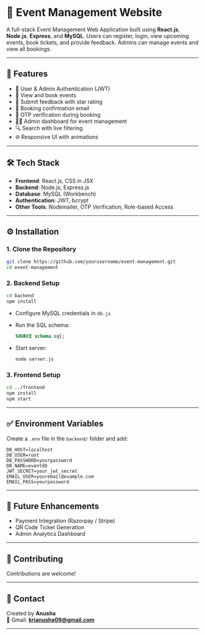 # 🎉 Event Management Website

A full-stack Event Management Web Application built using **React.js**, **Node.js**, **Express**, and **MySQL**. Users can register, login, view upcoming events, book tickets, and provide feedback. Admins can manage events and view all bookings.

---

## 🚀 Features

- 🔐 User & Admin Authentication (JWT)
- 📅 View and book events
- 📝 Submit feedback with star rating
- 📧 Booking confirmation email
- 🔢 OTP verification during booking
- 🧑‍💻 Admin dashboard for event management
- 🔍 Search with live filtering
- 🌐 Responsive UI with animations

---

## 🛠️ Tech Stack

- **Frontend**: React.js, CSS in JSX
- **Backend**: Node.js, Express.js
- **Database**: MySQL (Workbench)
- **Authentication**: JWT, bcrypt
- **Other Tools**: Nodemailer, OTP Verification, Role-based Access

---


## ⚙️ Installation

### 1. Clone the Repository

```bash
git clone https://github.com/yourusername/event-management.git
cd event-management
```

### 2. Backend Setup

```bash
cd backend
npm install
```

- Configure MySQL credentials in `db.js`
- Run the SQL schema:
  ```sql
  SOURCE schema.sql;
  ```

- Start server:
  ```bash
  node server.js
  ```

### 3. Frontend Setup

```bash
cd ../frontend
npm install
npm start
```

---

## ✅ Environment Variables

Create a `.env` file in the `backend/` folder and add:

```env
DB_HOST=localhost
DB_USER=root
DB_PASSWORD=yourpassword
DB_NAME=eventdb
JWT_SECRET=your_jwt_secret
EMAIL_USER=youremail@example.com
EMAIL_PASS=yourpassword
```

---

## 🧠 Future Enhancements

- Payment Integration (Razorpay / Stripe)
- QR Code Ticket Generation
- Admin Analytics Dashboard

---

## 🤝 Contributing

Contributions are welcome! 

---

## 📩 Contact

Created by **Anusha**  
📧 Gmail: **krianusha09@gmail.com**  

---
